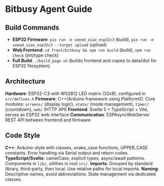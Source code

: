 # Bitbusy Agent Guide

## Build Commands
- **ESP32 Firmware**: `pio run -e seeed_xiao_esp32c3` (build), `pio run -e seeed_xiao_esp32c3 --target upload` (upload)
- **Web Frontend**: `cd front/bitbusy && npm run build` (build), `npm run check` (lint/type check)
- **Full Build**: `./build_page.sh` (builds frontend and copies to data/dist for ESP32 filesystem)

## Architecture
**Hardware**: ESP32-C3 with WS2812 LED matrix (32x8), configured in `src/defines.h`
**Firmware**: C++/Arduino framework using PlatformIO. Core modules: `screens/` (display logic), `state/` (mode management), `timer/` (countdown), `web/` (HTTP API)
**Frontend**: Svelte 5 + TypeScript + Vite, serves as ESP32 web interface
**Communication**: ESPAsyncWebServer REST API between frontend and firmware

## Code Style
**C++**: Arduino-style with classes, snake_case functions, UPPER_CASE constants. Error handling via Serial output and return codes.
**TypeScript/Svelte**: camelCase, explicit types, async/await patterns. Components in `lib/`, utilities in root `src/`.
**Imports**: Grouped by standard library, third-party, then local. Use relative paths for local imports.
**Naming**: Descriptive names, avoid abbreviations. State management via dedicated classes. 